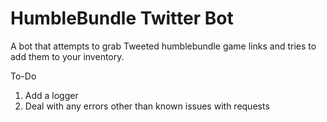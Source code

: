 # HumbleBundle Twitter Bot

A bot that attempts to grab Tweeted humblebundle game links and tries to add them to your inventory.

To-Do
1. Add a logger
2. Deal with any errors other than known issues with requests
